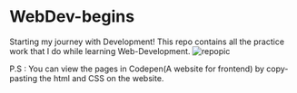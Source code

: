 # WebDev-begins
Starting my journey with Development!
This repo contains all the practice work that I do while learning Web-Development.
![repopic](https://user-images.githubusercontent.com/75247382/119772747-4b946b80-bedd-11eb-8969-b6a4b5f5b6c5.jpg)


P.S : You can view the pages in Codepen(A website for frontend) by copy-pasting the html and CSS on the website.
